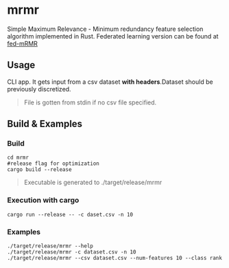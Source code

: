 # mrmr
Simple Maximum Relevance - Minimum redundancy feature selection algorithm implemented in Rust.
Federated learning version can be found at [fed-mRMR](https://github.com/jorgehermo9/fed-mrmr)

## Usage

CLI app.
It gets input from a csv dataset **with headers**.Dataset should be previously discretized.

> File is gotten from stdin if no csv file specified.

## Build & Examples

### Build

```console
cd mrmr
#release flag for optimization
cargo build --release
```
> Executable is generated to ./target/release/mrmr

### Execution with cargo

```console
cargo run --release -- -c daset.csv -n 10
```
### Examples

```console
./target/release/mrmr --help
./target/release/mrmr -c dataset.csv -n 10
./target/release/mrmr --csv dataset.csv --num-features 10 --class rank
```
